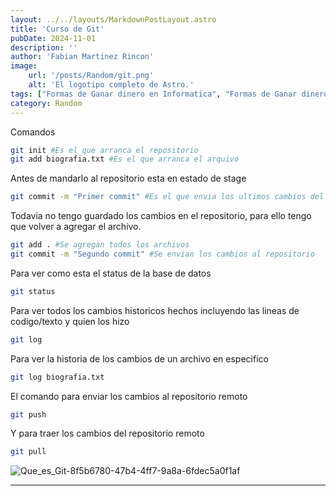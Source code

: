 ```yaml
---
layout: ../../layouts/MarkdownPostLayout.astro
title: 'Curso de Git'
pubDate: 2024-11-01
description: ''
author: 'Fabian Martinez Rincon'
image:
    url: '/posts/Random/git.png'
    alt: 'El logotipo completo de Astro.'
tags: ["Formas de Ganar dinero en Informatica", "Formas de Ganar dinero en Linux", "Formas de Ganar dinero en Programacion"]	
category: Random
---
```



Comandos

```sh
git init #Es el que arranca el repositorio
git add biografia.txt #Es el que arranca el arquivo
```

Antes de mandarlo al repositorio esta en estado de stage

```sh
git commit -m "Primer commit" #Es el que envia los ultimos cambios del archivo a la base de datos del sistema de control de versiones
```

Todavia no tengo guardado los cambios en el repositorio, para ello tengo que volver a agregar el archivo.

```sh	
git add . #Se agregan todos los archivos
git commit -m "Segundo commit" #Se envian los cambios al repositorio
```

Para ver como esta el status de la base de datos

```sh
git status
```

Para ver todos los cambios historicos hechos incluyendo las lineas de codigo/texto y quien los hizo

```sh
git log
```

Para ver la historia de los cambios de un archivo en especifico

```sh
git log biografia.txt
```

El comando para enviar los cambios al repositorio remoto

```sh
git push
```

Y para traer los cambios del repositorio remoto

```sh
git pull
```

![Que_es_Git-8f5b6780-47b4-4ff7-9a8a-6fdec5a0f1af](https://github.com/user-attachments/assets/0473e808-5568-46f3-bb9c-5aa6f0e46aa9)

---
